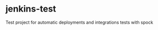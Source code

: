 jenkins-test
============

Test project for automatic deployments and integrations tests with spock
